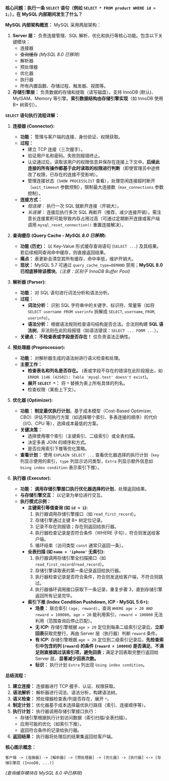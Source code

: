 

**核心问题：执行一条 `SELECT` 语句（例如 `SELECT * FROM product WHERE id = 1;`），在 MySQL 内部期间发生了什么？**

**MySQL 内部架构概览：**
MySQL 采用两层架构：
1.  **Server 层：** 负责连接管理、SQL 解析、优化和执行等核心功能。包含以下关键模块：
    *   连接器
    *   ~~查询缓存~~ *(MySQL 8.0 已移除)*
    *   解析器
    *   预处理器
    *   优化器
    *   执行器
    *   所有内置函数、存储过程、触发器、视图等。
2.  **存储引擎层：** 负责数据的存储和提取（读写磁盘）。支持 InnoDB (默认)、MyISAM、Memory 等引擎。**索引数据结构由存储引擎实现**（如 InnoDB 使用 B+ 树索引）。

**`SELECT` 语句执行流程详解：**

1.  **连接器 (Connector):**
    *   **功能：** 管理与客户端的连接、身份验证、权限获取。
    *   **过程：**
        *   建立 TCP 连接（三次握手）。
        *   验证用户名和密码。失败则报错终止。
        *   认证通过后，读取该用户的权限信息并保存在连接上下文中。**后续此连接的所有操作都基于此时读取的权限进行判断**（即使管理员中途修改了权限，已存在的连接不受影响）。
        *   管理连接状态（`SHOW PROCESSLIST` 查看），处理空闲连接超时断开（`wait_timeout` 参数控制），限制最大连接数（`max_connections` 参数控制）。
    *   **连接方式：**
        *   *短连接：* 执行一次 SQL 就断开连接（开销大）。
        *   *长连接：* 连接后执行多次 SQL 再断开（推荐，减少连接开销）。需注意长连接累积可能导致内存占用过高（可通过定期断开连接或客户端调用 `mysql_reset_connection()` 重置连接解决）。

2.  **查询缓存 (Query Cache - *MySQL 8.0 已移除*):**
    *   **功能 (历史)：** 以 Key-Value 形式缓存查询语句 (`SELECT ...`) 及其结果。若后续相同查询命中缓存，则直接返回结果。
    *   **痛点：** 表更新会清空其所有缓存，命中率低，维护开销大。
    *   **现状：** MySQL 5.7 可通过 `query_cache_type=DEMAND` 禁用；**MySQL 8.0 已彻底移除该模块**。*(注意：区别于 InnoDB Buffer Pool)*

3.  **解析器 (Parser):**
    *   **功能：** 对 SQL 语句进行词法分析和语法分析。
    *   **过程：**
        *   **词法分析：** 识别 SQL 字符串中的关键字、标识符、常量等（如将 `SELECT username FROM userinfo` 拆解成 `SELECT`, `username`, `FROM`, `userinfo`）。
        *   **语法分析：** 根据语法规则检查语句结构是否合法。合法则构建 **SQL 语法树**。非法则在此阶段报错（如语法错误：`SELECT ... FORM ...`）。
    *   **关键点：** **不检查表或字段是否存在！** 仅负责语法正确性。

4.  **预处理器 (Preprocessor):**
    *   **功能：** 对解析器生成的语法树进行语义检查和处理。
    *   **主要工作：**
        *   **检查表名和列名是否存在。** (表或字段不存在的错误在此阶段报出，如 `ERROR 1146 (42S02): Table 'mysql.test' doesn't exist`)。
        *   **展开 `SELECT *`：** 将 `*` 替换为表上所有具体的列名。
        *   检查权限（某些上下文）。

5.  **优化器 (Optimizer):**
    *   **功能：** **制定最优执行计划**。基于成本模型（Cost-Based Optimizer, CBO）评估不同执行方案（如选择哪个索引、多表连接的顺序）的代价（I/O、CPU 等），选择成本最低的方案。
    *   **关键决策：**
        *   选择使用哪个索引（主键索引、二级索引）或全表扫描。
        *   决定多表 JOIN 的顺序和方式。
        *   是否应用索引下推等优化策略。
    *   **查看计划：** 使用 `EXPLAIN SELECT ...` 查看优化器选择的执行计划（`key` 列显示使用的索引，`type` 列显示访问类型，`Extra` 列显示额外信息如 `Using index condition` 表示索引下推）。

6.  **执行器 (Executor):**
    *   **功能：** **调用存储引擎接口执行优化器选择的计划**，处理返回结果。
    *   **与存储引擎交互：** 以记录为单位进行交互。
    *   **执行模式示例：**
        *   **主键索引等值查询 (如 `id = 1`):**
            1.  执行器调用存储引擎接口（如 `read_first_record`）。
            2.  存储引擎通过主键 B+ 树定位记录。
            3.  记录不存在则报错；存在则返回给执行器。
            4.  执行器检查记录是否符合条件（WHERE 子句），符合则发送给客户端。
            5.  循环结束（访问类型 `const` 通常只返回一条）。
        *   **全表扫描 (如 `name = 'iphone'` 无索引):**
            1.  执行器调用存储引擎全扫描接口（如 `read_first_record`/`read_record`）。
            2.  存储引擎读取表的第一条记录返回给执行器。
            3.  执行器检查记录是否符合条件，符合则发送给客户端，不符合则跳过。
            4.  执行器循环调用接口获取下一条记录，重复步骤 3，直到存储引擎返回所有记录完毕。
        *   **索引下推 (Index Condition Pushdown, ICP - MySQL 5.6+):**
            *   **场景：** 联合索引 `(age, reward)`，查询 `WHERE age > 20 AND reward = 100000`。`age > 20` 能利用索引，`reward = 100000` 无法利用（范围查询后停止匹配）。
            *   **无 ICP:** 存储引擎根据 `age > 20` 定位到每条二级索引记录后，**立即回表**获取完整行，再由 Server 层（执行器）判断 `reward` 条件。
            *   **有 ICP:** 存储引擎根据 `age > 20` 定位到二级索引记录后，**先检查索引中包含的列 (`reward`) 的条件 (`reward = 100000`) 是否满足**。**不满足则直接跳过该索引项，避免回表**；满足才回表取完整行返回给 Server 层。**显著减少回表次数。**
            *   **标识：** 执行计划 `Extra` 列出现 `Using index condition`。

**总结流程：**
1.  **建立连接：** 连接器进行 TCP 握手、认证、权限获取。
2.  **语法解析：** 解析器进行词法、语法分析，构建语法树。
3.  **语义检查：** 预处理器检查表/列是否存在，展开 `*`。
4.  **制定计划：** 优化器基于成本选择最优执行路径（索引、连接顺序等）。
5.  **执行计划：** 执行器调用存储引擎接口执行：
    *   存储引擎根据执行计划访问数据（索引扫描/全表扫描）。
    *   应用可能的优化（如索引下推）。
    *   返回符合条件的记录给执行器。
6.  **返回结果：** 执行器将处理后的结果集返回给客户端。

**核心图示概念：**
```
客户端 -> [连接器] -> [解析器] -> [预处理器] -> [优化器] -> [执行器] <-> [存储引擎层 (InnoDB, ...)]
```
*(查询缓存模块在 MySQL 8.0 中已移除)*